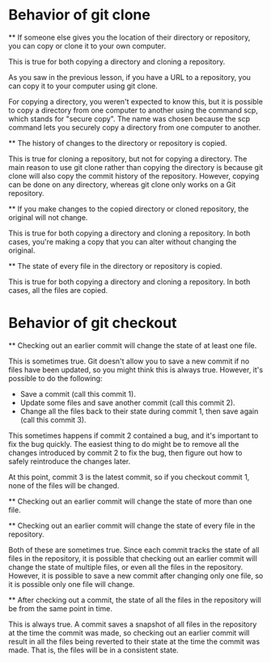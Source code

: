 # Behavior of git clone
** If someone else gives you the location of their directory or repository, you can copy or clone it to your own computer.

This is true for both copying a directory and cloning a repository.

As you saw in the previous lesson, if you have a URL to a repository, you can copy it to your computer using git clone.

For copying a directory, you weren't expected to know this, but it is possible to copy a directory from one computer to another using the command scp, which stands for "secure copy". The name was chosen because the scp command lets you securely copy a directory from one computer to another. 

** The history of changes to the directory or repository is copied.

This is true for cloning a repository, but not for copying a directory. The main reason to use git clone rather than copying the directory is because git clone will also copy the commit history of the repository. However, copying can be done on any directory, whereas git clone only works on a Git repository. 

** If you make changes to the copied directory or cloned repository, the original will not change.

This is true for both copying a directory and cloning a repository. In both cases, you're making a copy that you can alter without changing the original. 


** The state of every file in the directory or repository is copied.

This is true for both copying a directory and cloning a repository. In both cases, all the files are copied.
# Behavior of git checkout
** Checking out an earlier commit will change the state of at least one file.

This is sometimes true. Git doesn't allow you to save a new commit if no files have been updated, so you might think this is always true. However, it's possible to do the following:
* Save a commit (call this commit 1).
* Update some files and save another commit (call this commit 2).
* Change all the files back to their state during commit 1, then save again (call this commit 3).

This sometimes happens if commit 2 contained a bug, and it's important to fix the bug quickly. The easiest thing to do might be to remove all the changes introduced by commit 2 to fix the bug, then figure out how to safely reintroduce the changes later.

At this point, commit 3 is the latest commit, so if you checkout commit 1, none of the files will be changed. 

** Checking out an earlier commit will change the state of more than one file.

** Checking out an earlier commit will change the state of every file in the repository.

Both of these are sometimes true. Since each commit tracks the state of all files in the repository, it is possible that checking out an earlier commit will change the state of multiple files, or even all the files in the repository. However, it is possible to save a new commit after changing only one file, so it is possible only one file will change. 

** After checking out a commit, the state of all the files in the repository will be from the same point in time.

This is always true. A commit saves a snapshot of all files in the repository at the time the commit was made, so checking out an earlier commit will result in all the files being reverted to their state at the time the commit was made. That is, the files will be in a consistent state.
